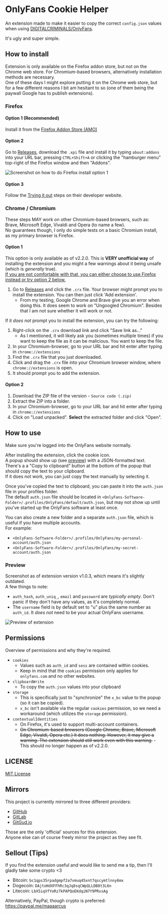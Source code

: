 # OnlyFans Cookie Helper

An extension made to make it easier to copy the correct `config.json` values when using [DIGITALCRIMINALS/OnlyFans](https://github.com/DIGITALCRIMINALS/OnlyFans).

It's ugly and super simple.

## How to install

Extension is only available on the Firefox addon store, but not on the Chrome web store. For Chromium-based browsers, alternatively installation methods are necessary.  
One of these days I might explore putting it on the Chrome web store, but for a few different reasons I bit am hesitant to so (one of them being the paywall Google has to publish extensions).  

### Firefox

#### Option 1 (Recommended)

Install it from the [Firefox Addon Store (AMO)](https://addons.mozilla.org/en-US/firefox/addon/onlyfans/)

#### Option 2

Go to [Releases](https://github.com/M-rcus/OnlyFans-Cookie-Helper/releases), download the `.xpi` file and install it by typing `about:addons` into your URL bar, pressing `CTRL+Shift+A` or clicking the "hamburger menu" top-right of the Firefox window and then "Addons".

![Screenshot on how to do Firefox install option 1](https://i.marcus.pw/ss/2021-04-10_vOzkx1.png)

#### Option 3

Follow the [Trying it out](https://developer.mozilla.org/en-US/docs/Mozilla/Add-ons/WebExtensions/Your_first_WebExtension#Trying_it_out) steps on their developer website.

### Chrome / Chromium

These steps MAY work on other Chromium-based browsers, such as: Brave, Microsoft Edge, Vivaldi and Opera (to name a few).  
No guarantees though, I only do simple tests on a basic Chromium install, as my primary browser is Firefox.

#### Option 1

This option is only available as of v2.2.0. This is **VERY unofficial way** of installing the extension and you might a few warnings about it being unsafe (which is _generally_ true).  
<ins>If you are not comfortable with that, you can either choose to use Firefox instead or try option 2 below.</ins>

1. Go to [Releases](https://github.com/M-rcus/OnlyFans-Cookie-Helper/releases) and click the `.crx` file. Your browser might prompt you to install the extension. You can then just click 'Add extension'.
    - From my testing, Google Chrome and Brave give you an error when doing this. It does seem to work on "Ungoogled Chromium". Besides that I am not sure whether it will work or not.

If it _does not_ prompt you to install the extension, you can try the following:

1. Right-click on the `.crx` download link and click "Save link as..."
    - As I mentioned, it will likely ask you (sometimes multiple times) if you want to keep the file as it can be malicious. You want to keep the file.
2. In your Chromium-browser, go to your URL bar and hit enter after typing in `chrome://extensions`
3. Find the `.crx` file that you just downloaded.
4. Click and drag the `.crx` file into your Chromium browser window, where `chrome://extensions` is open.
5. It should prompt you to add the extension.

#### Option 2

1. Download the ZIP file of the version - `Source code (.zip)`
2. Extract the ZIP into a folder.
3. In your Chromium-browser, go to your URL bar and hit enter after typing in `chrome://extensions`
4. Click on "Load unpacked". **Select** the extracted folder and click "Open".

## How to use

Make sure you're logged into the OnlyFans website normally.

After installing the extension, click the cookie icon.  
A popup should show up (see [preview](#preview)) with a JSON-formatted text.  
There's a a "Copy to clipboard" button at the bottom of the popup that should copy the text to your clipboard.  
If it does not work, you can just copy the text manually by selecting it.

Once you've copied the text to clipboard, you can paste it into the `auth.json` file in your profiles folder.  
The default `auth.json` file should be located in `<OnlyFans-Software-Folder>/.profiles/OnlyFans/default/auth.json`, but may not show up until you've started up the OnlyFans software at least once.

You can also create a new folder and a separate `auth.json` file, which is useful if you have multiple accounts.  
For example:
- `<OnlyFans-Software-Folder>/.profiles/OnlyFans/my-personal-account/auth.json`
- `<OnlyFans-Software-Folder>/.profiles/OnlyFans/my-secret-account/auth.json`

### Preview

Screenshot as of extension version v1.0.3, which means it's slightly outdated.  
A few things to note:
- `auth_hash`, `auth_uniq_`, `email` and `password` are _typically empty_. Don't panic if they don't have any values, as it's completely normal.
- The `username` field is by default set to "u" plus the same number as `auth_id`. It _does not_ need to be your actual OnlyFans username.

![Preview of extension](https://i.marcus.pw/ss/2021-05-20_5hI4rK.png)

## Permissions

Overview of permissions and why they're required.

- `cookies`
    - Values such as `auth_id` and `sess` are contained within cookies.
    - Keep in mind that the `cookies` permission only applies for `onlyfans.com` and no other websites.
- `clipboardWrite`
    - To copy the `auth.json` values into your clipboard
- `storage`
    - This is specifically just to "synchronize" the `x_bc` value to the popup (so it can be copied).
    - `x_bc` isn't available via the regular `cookies` permission, so we need a workaround (which utilizes the `storage` permission).
- `contextualIdentities`
    - On Firefox, it's used to support multi-account containers.
    - ~~On Chromium-based browsers (Google Chrome, Brave, Microsoft Edge, Vivaldi, Opera etc.) it does nothing. However, it may give a warning. The extension should still work even with this warning.~~ - This should no longer happen as of v2.2.0.

## LICENSE

[MIT License](./LICENSE.md)

## Mirrors

This project is currently mirrored to three different providers:

- [GitHub](https://github.com/M-rcus/OnlyFans-Cookie-Helper)
- [GitLab](https://gitlab.com/Maarcus/OnlyFans-Cookie-Helper)
- [GitGud.io](https://gitgud.io/Maarcus/OnlyFans-Cookie-Helper)

Those are the only 'official' sources for this extension.  
Anyone else can of course freely mirror the project as they see fit.

## Sellout (Tips)

If you find the extension useful and would like to send me a tip, then I'll gladly take some crypto <3

- Bitcoin: `bc1qps35rpadgmpf2a7vmuq45xnt7qscymtlnny6mx`
- Dogecoin: `DAjtoHdXFFhRc3qJq8sqCWpQLLDB8t3L6n`
- Litecoin: `LbX5iqVfYoRz7kPAPQoEKdqiN7Y9PRxsAg`

Alternatively, PayPal, though crypto is preferred: https://paypal.me/maaaarcus